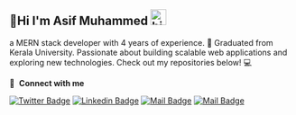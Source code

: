 ## 👋Hi I'm Asif Muhammed <img src="https://user-images.githubusercontent.com/1303154/88677602-1635ba80-d120-11ea-84d8-d263ba5fc3c0.gif" width="28px" alt="hi">
a MERN stack developer with 4 years of experience. 🚀 Graduated from Kerala University. Passionate about building scalable web applications and exploring new technologies. Check out my repositories below! 💻



🔗 &nbsp;**Connect with me**

[![Twitter Badge](https://img.shields.io/badge/-@AsifMuhammed-1ca0f1?style=flat&labelColor=1ca0f1&logo=twitter&logoColor=white&link=https://twitter.com/AsifMuh15127764?t=zziTDGuuqnG01vkGk5g-Ug&s=09)](https://twitter.com/AsifMuh15127764?t=zziTDGuuqnG01vkGk5g-Ug&s=09) [![Linkedin Badge](https://img.shields.io/badge/-AsifMuhammed-0e76a8?style=flat&labelColor=0e76a8&logo=linkedin&logoColor=white)](https://www.linkedin.com/in/asif-muhammed-99a265229) [![Mail Badge](https://img.shields.io/badge/-@asif_bin_saifudeen-e84393?style=flat&labelColor=e84393&logo=instagram&logoColor=white)](https://www.instagram.com/asif_bin_saifudeen/) [![Mail Badge](https://img.shields.io/badge/-AsifMuhammed-c0392b?style=flat&labelColor=c0392b&logo=gmail&logoColor=white)](mailto:asifasi393@gmail.com)

<br>
